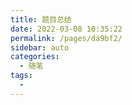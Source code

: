 ```yaml
---
title: 题目总结
date: 2022-03-08 10:35:22
permalink: /pages/da9bf2/
sidebar: auto
categories:
  - 随笔
tags:
  - 
---
```

